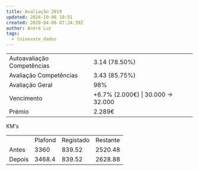 ```yaml
---
title: Avaliação 2019
updated: 2024-10-06 10:51
created: 2020-04-06 07:24:39Z
author: André Luz
tags:
  - toinovate_dados
---
```


|     |     |
| --- | --- |
| Autoavaliação Competências | 3.14 (78.50%) |
| Avaliação Competências | 3.43 (85.75%) |
| Avaliação Geral | 98% |
| Vencimento | +6.7% (2.000€) \| 30.000 -> 32.000 |
| Prémio | 2.289€ |

KM's

|     |     |     |     |
| --- | --- | --- | --- |
|     | Plafond | Registado | Restante |
| Antes | 3360 | 839.52 | 2520.48 |
| Depois | 3468.4 | 839.52 | 2628.88 |